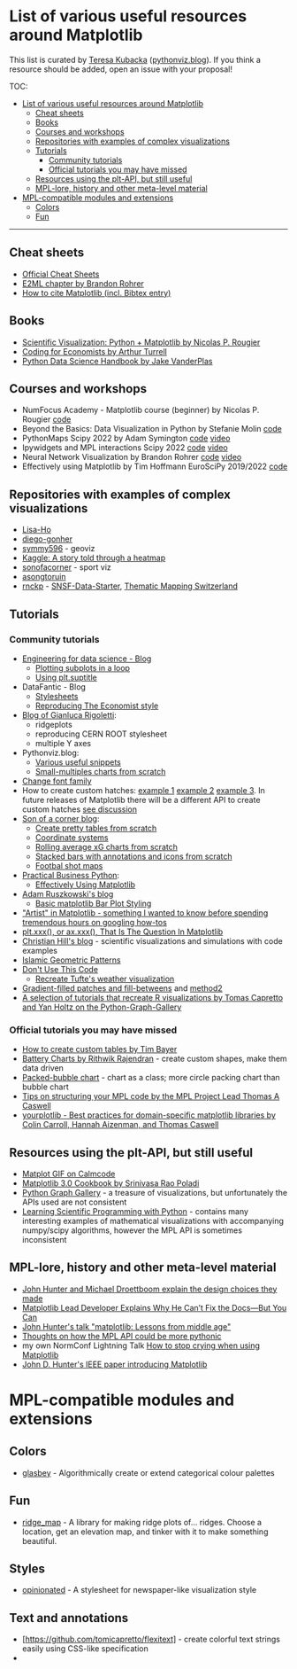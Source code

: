 # List of various useful resources around Matplotlib 
This list is curated by [Teresa Kubacka](http://www.teresa-kubacka.com/) ([pythonviz.blog](https://www.pythonviz.blog/)). If you think a resource should be added, open an issue with your proposal! 

TOC: 
- [List of various useful resources around Matplotlib](#list-of-various-useful-resources-around-matplotlib)
  * [Cheat sheets](#cheat-sheets)
  * [Books](#books)
  * [Courses and workshops](#courses-and-workshops)
  * [Repositories with examples of complex visualizations](#repositories-with-examples-of-complex-visualizations)
  * [Tutorials](#tutorials)
    + [Community tutorials](#community-tutorials)
    + [Official tutorials you may have missed](#official-tutorials-you-may-have-missed)
  * [Resources using the plt-API, but still useful](#resources-using-the-plt-api-but-still-useful)
  * [MPL-lore, history and other meta-level material](#mpl-lore-history-and-other-meta-level-material)
- [MPL-compatible modules and extensions](#mpl-compatible-modules-and-extensions)
  * [Colors](#colors)
  * [Fun](#fun)

___ 

## Cheat sheets 
- [Official Cheat Sheets](https://github.com/matplotlib/cheatsheets)
- [E2ML chapter by Brandon Rohrer](https://e2eml.school/blog.html#131) 
- [How to cite Matplotlib (incl. Bibtex entry)](https://matplotlib.org/stable/users/project/citing.html)

## Books 
- [Scientific Visualization: Python + Matplotlib by Nicolas P. Rougier](https://github.com/rougier/scientific-visualization-book)
- [Coding for Economists by Arthur Turrell](https://aeturrell.github.io/coding-for-economists/vis-intro.html)
- [Python Data Science Handbook by Jake VanderPlas](https://jakevdp.github.io/PythonDataScienceHandbook/04.00-introduction-to-matplotlib.html)

## Courses and workshops 
- NumFocus Academy - Matplotlib course (beginner) by Nicolas P. Rougier [code](https://github.com/NFAcademy/2021_course_dev-rougier/tree/main/notebooks)
- Beyond the Basics: Data Visualization in Python by Stefanie Molin [code](https://github.com/stefmolin/python-data-viz-workshop)
- PythonMaps Scipy 2022 by Adam Symington [code](https://github.com/symmy596/PythonMaps-Scipy-2022) [video](https://www.youtube.com/watch?v=cjfqCHHp-AE&list=PLYx7XA2nY5Gfxu98P_HL1MnFb_BSkpxLV&index=5)
- Ipywidgets and MPL interactions Scipy 2022 [code](https://github.com/jupyter-widgets/tutorial) [video](https://www.youtube.com/watch?v=1vuI22MkkrY&list=PLYx7XA2nY5Gfxu98P_HL1MnFb_BSkpxLV&index=12) 
- Neural Network Visualization by Brandon Rohrer [code](https://github.com/brohrer/autoencoder_visualization) [video](https://end-to-end-machine-learning.teachable.com/p/neural-network-visualization)
- Effectively using Matplotlib by Tim Hoffmann EuroSciPy 2019/2022 [code](https://github.com/timhoffm/using-matplotlib)

## Repositories with examples of complex visualizations 
- [Lisa-Ho](https://github.com/Lisa-Ho)
- [diego-gonher](https://github.com/diego-gonher/divulgacion/tree/main/visualizaciones)
- [symmy596](https://github.com/symmy596) - geoviz 
- [Kaggle: A story told through a heatmap](https://www.kaggle.com/code/tkubacka/a-story-told-through-a-heatmap)
- [sonofacorner](https://github.com/sonofacorner/soc-viz-of-the-week) - sport viz 
- [asongtoruin](https://github.com/asongtoruin)
- [rnckp](https://github.com/rnckp) - [SNSF-Data-Starter](https://github.com/rnckp/opendata_snsf-startercode), [Thematic Mapping Switzerland](https://github.com/rnckp/opendata_thematic-mapping)

## Tutorials

### Community tutorials 
- [Engineering for data science - Blog](https://engineeringfordatascience.com/tags/matplotlib/)
  - [Plotting subplots in a loop](https://engineeringfordatascience.com/posts/matplotlib_subplots/)
  - [Using plt.suptitle](https://engineeringfordatascience.com/posts/matplotlib_subtitles/) 
- DataFantic - Blog 
  - [Stylesheets](https://www.datafantic.com/the-magic-of-matplotlib-stylesheets/) 
  - [Reproducing The Economist style](https://www.datafantic.com/making-economist-style-plots-in-matplotlib-2/)
- [Blog of Gianluca Rigoletti](https://grigolet.github.io/index.html#category=matplotlib): 
  - ridgeplots 
  - reproducing CERN ROOT stylesheet
  - multiple Y axes 
- Pythonviz.blog: 
  - [Various useful snippets](https://www.pythonviz.blog/all_posts_categorized.html#category=matplotlib) 
  - [Small-multiples charts from scratch](https://www.pythonviz.blog/posts/mpl/mpl_small-multiples_ziplongest.html) 
- [Change font family](https://datascienceparichay.com/article/change-font-type-in-matplotlib-plots/)
- How to create custom hatches: [example 1](https://stackoverflow.com/questions/17285154/how-to-fill-a-polygon-with-a-custom-hatch-in-matplotlib) [example 2](https://stackoverflow.com/questions/4745937/how-to-decrease-hatch-density-in-matplotlib?rq=1) [example 3](https://malithjayaweera.com/2020/06/matplotlib-hatch-patterns/). In future releases of Matplotlib there will be a different API to create custom hatches [see discussion](https://github.com/matplotlib/matplotlib/issues/20690)
- [Son of a corner blog](https://www.sonofacorner.com/): 
  - [Create pretty tables from scratch](https://www.sonofacorner.com/beautiful-tables/)
  - [Coordinate systems](https://www.sonofacorner.com/figuring-figures-out/)
  - [Rolling average xG charts from scratch](https://www.sonofacorner.com/xg-rolling-plots/) 
  - [Stacked bars with annotations and icons from scratch](https://www.sonofacorner.com/effective-bar-charts-a-matplotlib-tutorial/) 
  - [Footbal shot maps](https://www.sonofacorner.com/shot-maps-a-matplotlib-tutorial/)
- [Practical Business Python](https://pbpython.com/): 
  - [Effectively Using Matplotlib](https://pbpython.com/effective-matplotlib.html)
- [Adam Ruszkowski's blog](https://ruszkow.ski/graphs/)
  - [Basic matplotlib Bar Plot Styling](https://ruszkow.ski/graphs/2022-11-01-basic-matplotlib-bar-plot-styling/)
- ["Artist" in Matplotlib - something I wanted to know before spending tremendous hours on googling how-tos](https://dev.to/skotaro/artist-in-matplotlib---something-i-wanted-to-know-before-spending-tremendous-hours-on-googling-how-tos--31oo)
- [plt.xxx(), or ax.xxx(), That Is The Question In Matplotlib](https://junye0798.com/post/plt-xxx-or-ax-xxx-that-is-the-question-in-matplotlib/)
- [Christian Hill's blog](https://scipython.com/blog/) - scientific visualizations and simulations with code examples 
- [Islamic Geometric Patterns](https://vamshij.com/blog/2020-01-28-islamic-geometric-patterns/)
- [Don't Use This Code](https://www.dontusethiscode.com/blog/tag/matplotlib.html) 
  - [Recreate Tufte's weather visualization](https://www.dontusethiscode.com/blog/2023-03-08_tufte-matplotlib.html)
- [Gradient-filled patches and fill-betweens](https://stackoverflow.com/questions/29321835/is-it-possible-to-get-color-gradients-under-curve-in-matplotlib) and [method2](http://pradhanphy.blogspot.com/2014/06/filling-between-curves-with-color.html)
- [A selection of tutorials that recreate R visualizations by Tomas Capretto and Yan Holtz on the Python-Graph-Gallery](https://python-graph-gallery.com/best-python-chart-examples/)

### Official tutorials you may have missed 
- [How to create custom tables by Tim Bayer](https://matplotlib.org/matplotblog/posts/how-to-create-custom-tables/) 
- [Battery Charts by Rithwik Rajendran](https://matplotlib.org/matplotblog/posts/visualising-usage-using-batteries/) - create custom shapes, make them data driven 
- [Packed-bubble chart](https://matplotlib.org/devdocs/gallery/misc/packed_bubbles.html) - chart as a class; more circle packing chart than bubble chart 
- [Tips on structuring your MPL code by the MPL Project Lead Thomas A Caswell](https://github.com/NFAcademy/2021_course_dev-tacaswell/blob/main/notebooks/01_try_a_function_on.ipynb)
- [yourplotlib - Best practices for domain-specific matplotlib libraries by Colin Carroll, Hannah Aizenman, and Thomas Caswell](https://colcarroll.github.io/yourplotlib/)

## Resources using the plt-API, but still useful 
- [Matplot GIF on Calmcode](https://calmcode.io/matplot-gif/introduction.html) 
- [Matplotlib 3.0 Cookbook by Srinivasa Rao Poladi](https://github.com/PacktPublishing/Matplotlib-3.0-Cookbook) 
- [Python Graph Gallery](https://www.python-graph-gallery.com/) - a treasure of visualizations, but unfortunately the APIs used are not consistent 
- [Learning Scientific Programming with Python](https://scipython.com/book2/chapter-7-matplotlib/) - contains many interesting examples of mathematical visualizations with accompanying numpy/scipy algorithms, however the MPL API is sometimes inconsistent

## MPL-lore, history and other meta-level material 
- [John Hunter and Michael Droettboom explain the design choices they made](https://www.aosabook.org/en/matplotlib.html)
- [Matplotlib Lead Developer Explains Why He Can’t Fix the Docs—But You Can](https://numfocus.org/blog/matplotlib-lead-developer-explains-why-he-cant-fix-the-docs-but-you-can)
- [John Hunter's talk "matplotlib: Lessons from middle age"](https://www.youtube.com/watch?v=e3lTby5RI54)
- [Thoughts on how the MPL API could be more pythonic](https://ryxcommar.com/2020/04/11/why-you-hate-matplotlib/)
- my own NormConf Lightning Talk [How to stop crying when using Matplotlib](https://www.youtube.com/watch?v=vjQIaepijbE)
- [John D. Hunter's IEEE paper introducing Matplotlib](https://doi.org/10.1109/MCSE.2007.55)

# MPL-compatible modules and extensions 

## Colors 
- [glasbey](https://github.com/lmcinnes/glasbey) - Algorithmically create or extend categorical colour palettes

## Fun 
- [ridge_map](https://github.com/ColCarroll/ridge_map) - A library for making ridge plots of... ridges. Choose a location, get an elevation map, and tinker with it to make something beautiful.

## Styles 
- [opinionated](https://github.com/MNoichl/opinionated) - A stylesheet for newspaper-like visualization style

## Text and annotations 
- [https://github.com/tomicapretto/flexitext] - create colorful text strings easily using CSS-like specification
- 

